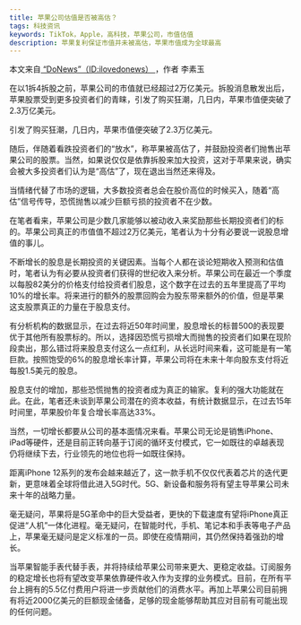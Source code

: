 ```yaml
---
title: 苹果公司估值是否被高估？
tags: 科技资讯
keywords: TikTok，Apple，高科技，苹果公司，市值估值
description: 苹果复利保证市值并未被高估，苹果市值成为全球最高
---
```



本文来自[ “DoNews”（ID:ilovedonews） ](https://mp.weixin.qq.com/s/Tw1BB0ylHySkjAaMY9GY9Q)，作者 李素玉

在以1拆4拆股之前，苹果公司的市值就已经超过2万亿美元。拆股消息散发出后，苹果股票受到更多投资者们的青睐，引发了购买狂潮，几日内，苹果市值便突破了2.3万亿美元。

引发了购买狂潮，几日内，苹果市值便突破了2.3万亿美元。

随后，伴随着看跌投资者们的“放水”，称苹果被高估了，并鼓励投资者们抛售出苹果公司的股票。当然，如果说仅仅是依靠拆股来加大投资，这对于苹果来说，确实会被大多投资者们认为是“高估”了，现在退出当然还来得及。

当情绪代替了市场的逻辑，大多数投资者总会在股价高位的时候买入，随着“高估”信号传导，恐慌抛售以减少巨额亏损的投资者不在少数。

在笔者看来，苹果公司是少数几家能够以被动收入来奖励那些长期投资者们的标的。苹果公司真正的市值值不超过2万亿美元，笔者认为十分有必要说一说股息增值的事儿。

不断增长的股息是长期投资的关键因素。当每个人都在谈论短期收入预测和估值时，笔者认为有必要从投资者们获得的世纪收入来分析。苹果公司在最近一个季度以每股82美分的价格支付给投资者们股息，这个数字在过去的五年里提高了平均10%的增长率。将来进行的额外的股票回购会为股东带来额外的价值，但是苹果这支股票真正的力量在于股息支付。

有分析机构的数据显示，在过去将近50年时间里，股息增长的标普500的表现要优于其他所有股票标的。所以，选择因恐慌亏损增大而抛售的投资者们如果在现阶段卖出，那么错过将来股息支付这么一点红利，从长远时间来看，这可能是有一笔巨款。按照饱受的6%的股息增长率计算，苹果公司将在未来十年向股东支付将近每股1.5美元的股息。

股息支付的增加，那些恐慌抛售的投资者成为真正的输家。复利的强大功能就在此。在此，笔者还未谈到苹果公司潜在的资本收益，有统计数据显示，在过去15年时间里，苹果股价年复合增长率高达33%。

当然，一切增长都要从公司的基本面情况来看。苹果公司无论是销售iPhone、iPad等硬件，还是目前正转向基于订阅的循环支付模式，它一如既往的卓越表现仍将继续下去，行业领先的地位也将一如既往保持。

距离iPhone 12系列的发布会越来越近了，这一款手机不仅仅代表着芯片的迭代更新，更意味着全球将借此进入5G时代。5G、新设备和服务将有望主导苹果公司未来十年的战略力量。

毫无疑问，苹果将是5G革命中的巨大受益者，更快的下载速度有望将iPhone真正促进“人机”一体化进程。毫无疑问，在智能时代，手机、笔记本和手表等电子产品上，苹果毫无疑问是定义标准的一员。即使在疫情期间，其仍然保持着强劲的增长。

当苹果智能手表代替手表，并将持续给苹果公司带来更大、更稳定收益。订阅服务的稳定增长也将有望改变苹果依靠硬件收入作为支撑的业务模式。目前，在所有平台上拥有的5.5亿付费用户将进一步贡献他们的消费水平。再加上苹果公司目前拥有将近2000亿美元的巨额现金储备，足够的现金能够帮助其应对目前有可能出现的任何问题。